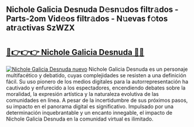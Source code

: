 ## Nichole Galicia Desnuda D𝚎sn𝚞dos filtr𝚊dos - Parts-2om Vid𝚎os filtr𝚊dos - N𝚞evas f𝚘tos atr𝚊ctivas SzWZX

# <h2><a href="http://mb9enz9.tromn.icu/?c=Nichole+Galicia+Desnuda">🔗👉👉👉 Nichole Galicia Desnuda 🔗🔗</a></h2>

[![Nichole Galicia Desnuda nuevo](https://i.imgur.com/pEAQMta.gif)](http://mb9enz9.tromn.icu/?c=Nichole+Galicia+Desnuda)
Nichole Galicia Desnuda es un personaje multifacético y debatido, cuyas complejidades se resisten a una definición fácil.  Su uso pionero de los medios digitales para la autorrepresentación ha cautivado y enfurecido a los espectadores, encendiendo debates sobre la moralidad, la expresión artística y la naturaleza evolutiva de las comunidades en línea. A pesar de la incertidumbre de sus próximos pasos, su impacto en el panorama digital es significativo. Impulsado por una determinación inquebrantable y un encanto innegable, el impacto de Nichole Galicia Desnuda en la comunidad virtual es ilimitado.
